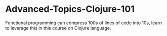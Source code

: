 Advanced-Topics-Clojure-101
===========================

Functional programming can compress 100s of lines of code into 10s, learn to leverage this in this course on Clojure language.  
